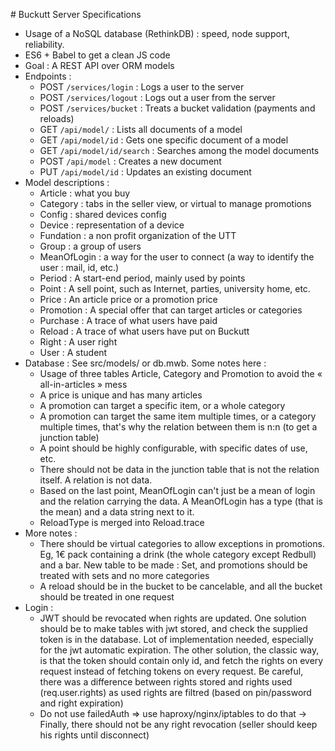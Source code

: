 # Buckutt Server Specifications

* Usage of a NoSQL database (RethinkDB) : speed, node support, reliability.
* ES6 + Babel to get a clean JS code
* Goal : A REST API over ORM models
* Endpoints :
    - POST `/services/login`     : Logs a user to the server
    - POST `/services/logout`    : Logs out a user from the server
    - POST `/services/bucket`    : Treats a bucket validation (payments and reloads)
    - GET `/api/model/`          : Lists all documents of a model
    - GET `/api/model/id`        : Gets one specific document of a model
    - GET `/api/model/id/search` : Searches among the model documents
    - POST `/api/model`          : Creates a new document
    - PUT `/api/model/id`        : Updates an existing document
* Model descriptions :
    - Article     : what you buy
    - Category    : tabs in the seller view, or virtual to manage promotions
    - Config      : shared devices config
    - Device      : representation of a device
    - Fundation   : a non profit organization of the UTT
    - Group       : a group of users
    - MeanOfLogin : a way for the user to connect (a way to identify the user : mail, id, etc.)
    - Period      : A start-end period, mainly used by points
    - Point       : A sell point, such as Internet, parties, university home, etc.
    - Price       : An article price or a promotion price
    - Promotion   : A special offer that can target articles or categories
    - Purchase    : A trace of what users have paid
    - Reload      : A trace of what users have put on Buckutt
    - Right       : A user right
    - User        : A student
* Database : See src/models/ or db.mwb. Some notes here :
    - Usage of three tables Article, Category and Promotion to avoid the « all-in-articles » mess
    - A price is unique and has many articles
    - A promotion can target a specific item, or a whole category
    - A promotion can target the same item multiple times, or a category multiple times, that's why the relation between
      them is n:n (to get a junction table)
    - A point should be highly configurable, with specific dates of use, etc.
    - There should not be data in the junction table that is not the relation itself. A relation is not data.
    - Based on the last point, MeanOfLogin can't just be a mean of login and the relation carrying the data.
      A MeanOfLogin has a type (that is the mean) and a data string next to it.
    - ReloadType is merged into Reload.trace
* More notes :
    - There should be virtual categories to allow exceptions in promotions. Eg, 1€ pack containing a drink (the whole
      category except Redbull) and a bar. New table to be made : Set, and promotions should be treated with sets and no
      more categories
    - A reload should be in the bucket to be cancelable, and all the bucket should be treated in one request
* Login :
    - JWT should be revocated when rights are updated. One solution should be to make tables with jwt stored, and check
    the supplied token is in the database. Lot of implementation needed, especially for the jwt automatic expiration.
    The other solution, the classic way, is that the token should contain only id, and fetch the rights on every request
    instead of fetching tokens on every request. Be careful, there was a difference between rights stored and rights
    used (req.user.rights) as used rights are filtred (based on pin/password and right expiration)
    - Do not use failedAuth => use haproxy/nginx/iptables to do that
    -> Finally, there should not be any right revocation (seller should keep his rights until disconnect)
